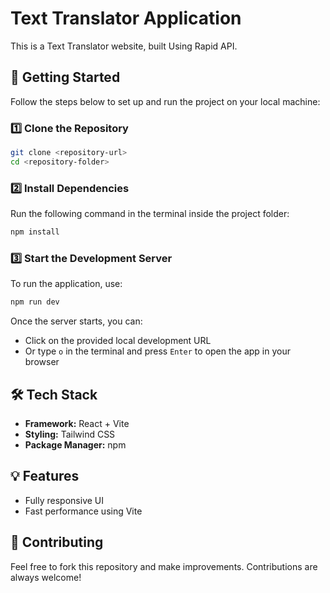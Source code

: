 # Text Translator Application 

This is a Text Translator website, built Using Rapid API.  

## 🚀 Getting Started  

Follow the steps below to set up and run the project on your local machine:  

### 1️⃣ Clone the Repository  
```bash
git clone <repository-url>
cd <repository-folder>
```

### 2️⃣ Install Dependencies  
Run the following command in the terminal inside the project folder:  
```bash
npm install
```

### 3️⃣ Start the Development Server  
To run the application, use:  
```bash
npm run dev
```
Once the server starts, you can:  
- Click on the provided local development URL  
- Or type `o` in the terminal and press `Enter` to open the app in your browser  

## 🛠️ Tech Stack  
- **Framework:** React + Vite  
- **Styling:** Tailwind CSS 
- **Package Manager:** npm  

## 💡 Features  
- Fully responsive UI  
- Fast performance using Vite  

## 📌 Contributing  
Feel free to fork this repository and make improvements. Contributions are always welcome!  
